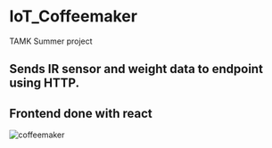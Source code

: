 # IoT_Coffeemaker
TAMK Summer project

## Sends IR sensor and weight data to endpoint using HTTP.
## Frontend done with react


![coffeemaker](https://github.com/bynned/IoT_Coffeemaker/assets/99414068/8d185677-4b75-4770-88fe-f6d9d01c45c3)

